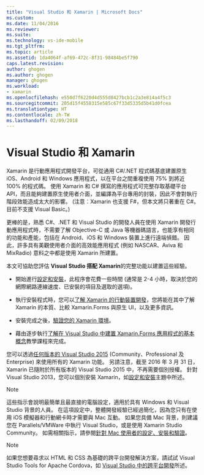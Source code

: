 ```yaml
---
title: "Visual Studio 和 Xamarin | Microsoft Docs"
ms.custom: 
ms.date: 11/04/2016
ms.reviewer: 
ms.suite: 
ms.technology: vs-ide-mobile
ms.tgt_pltfrm: 
ms.topic: article
ms.assetid: 1da4064f-af69-472c-8f31-98484be5f790
caps.latest.revision: 
author: ghogen
ms.author: ghogen
manager: ghogen
ms.workload:
- xamarin
ms.openlocfilehash: e550d7f6220d4d555d8427bcb1c2a3e814a4f5c3
ms.sourcegitcommit: 205d15f4558315e585c67f33d5335d5b41d0fcea
ms.translationtype: HT
ms.contentlocale: zh-TW
ms.lasthandoff: 02/09/2018
---
```

# <a name="visual-studio-and-xamarin"></a>Visual Studio 和 Xamarin
Xamarin 是行動應用程式開發平台，可從通用 C#/.NET 程式碼基底建置原生 iOS、Android 和 Windows 應用程式，以在平台之間重複使用 75% 到將近 100% 的程式碼。 使用 Xamarin 和 C# 撰寫的應用程式可完整存取基礎平台 API，而且能夠建置原生使用者介面，並編譯為平台專用的封裝，因此不會對執行階段效能造成太大的影響。 (注意︰Xamarin 也支援 F#，但本文將只著重在 C#。 目前不支援 Visual Basic。)  
  
 更棒的是，熟悉 C#、.NET 和 Visual Studio 的開發人員在使用 Xamarin 開發行動應用程式時，不需要了解 Objective-C 或 Java 等機器碼語言，也能享有相同的功能和產能，包括在 Android、iOS 和 Windows 裝置上進行遠端偵錯。 因此，許多具有美觀使用者介面的高效能應用程式 (例如 NASCAR、Aviva 和 MixRadio) 意料之中都是使用 Xamarin 所建置。  
  
 本文可協助您評估 **Visual Studio 搭配 Xamarin**的完整功能以建置這些經驗。  
  
-   開始進行[設定和安裝](../cross-platform/setup-and-install.md)，此程序會花費一些時間 (通常是 2-4 小時，取決於您的網際網路連線速度、已安裝的項目及選取的選項)。  
  
-   執行安裝程式時，您可以[了解 Xamarin 的行動裝置開發](../cross-platform/learn-about-mobile-development-with-xamarin.md)，您將能在其中了解 Xamarin 的本質、比較 Xamarin.Forms 與原生 UI，以及更多資訊。  
  
-   安裝完成之後，[驗證您的 Xamarin 環境](../cross-platform/verify-your-xamarin-environment.md)。  
  
-   藉由逐步執行[了解在 Visual Studio 中建置 Xamarin.Forms 應用程式的基本概念](../cross-platform/learn-app-building-basics-with-xamarin-forms-in-visual-studio.md)教學課程來完成。  
  
 您可以透過[任何版本的 Visual Studio 2015](https://www.visualstudio.com/vs-2015-product-editions) (Community、Professional 及 Enterprise) 來使用所有的 Xamarin 功能。 另請注意，截至 2016 年 3 月 31 日，Xamarin 已隨附於所有版本的 Visual Studio 2015 中，不再需要個別授權。 針對 Visual Studio 2013，您可以個別安裝 Xamarin，如[設定和安裝](../cross-platform/setup-and-install.md)主題中所述。  
  
> [!NOTE]
>  這些指示會說明最簡單且最直接的電腦設定，適用於具有 Windows 和 Visual Studio 背景的人員。 在這項設定中，整體開發經驗已經過簡化，因為您只有在使用 iOS 模擬器和行動網卡時才需要與 Mac 互動。 如果您具備 Mac 背景，則建議您在 Parallels/VMWare 中執行 Visual Studio，或是使用 Xamarin Studio Community。 如需相關指示，請參閱[針對 Mac 使用者的設定、安裝和驗證](../cross-platform/setup-install-and-verifications-for-mac-users.md)。  
  
> [!NOTE]
>  如果您想要尋求以 HTML 和 CSS 為基礎的跨平台開發解決方案，請試試 Visual Studio Tools for Apache Cordova，如 [Visual Studio 中的跨平台開發](../cross-platform/cross-platform-mobile-development-in-visual-studio.md#HTML)所述。
